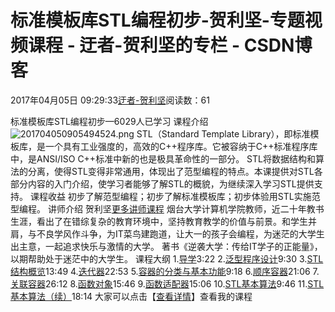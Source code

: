 
# 标准模板库STL编程初步-贺利坚-专题视频课程 - 迂者-贺利坚的专栏 - CSDN博客

2017年04月05日 09:29:33[迂者-贺利坚](https://me.csdn.net/sxhelijian)阅读数：61


标准模板库STL编程初步—6029人已学习
课程介绍
![201704050905494524.png](https://img-bss.csdn.net/201704050905494524.png)
STL（Standard Template Library），即标准模板库，是一个具有工业强度的，高效的C++程序库。它被容纳于C++标准程序库中，是ANSI/ISO C++标准中新的也是极具革命性的一部分。 STL将数据结构和算法的分离，使得STL变得非常通用，体现出了范型编程的特点。本课提供对STL各部分内容的入门介绍，使学习者能够了解STL的概貌，为继续深入学习STL提供支持。
课程收益
初步了解范型编程；初步了解标准模板库；初步体验用STL实施范型编程。
讲师介绍
贺利坚[更多讲师课程](https://edu.csdn.net/lecturer/82?utm_source=blog2edu)
烟台大学计算机学院教师，近二十年教书生涯，看出了在错综复杂的教育环境中，坚持教育教学的价值与前景。和学生并肩，与不良学风作斗争，为IT菜鸟建跑道，让大一的孩子会编程，为迷茫的大学生出主意，一起追求快乐与激情的大学。
著书《逆袭大学：传给IT学子的正能量》，以期帮助处于迷茫中的大学生。
课程大纲
1.[导学](https://edu.csdn.net/course/play/4596/82457?utm_source=blog2edu)3:22
2.[泛型程序设计](https://edu.csdn.net/course/play/4596/82458?utm_source=blog2edu)9:30
3.[STL结构概览](https://edu.csdn.net/course/play/4596/82459?utm_source=blog2edu)13:49
4.[迭代器](https://edu.csdn.net/course/play/4596/82460?utm_source=blog2edu)22:53
5.[容器的分类与基本功能](https://edu.csdn.net/course/play/4596/82461?utm_source=blog2edu)9:18
6.[顺序容器](https://edu.csdn.net/course/play/4596/82462?utm_source=blog2edu)21:06
7.[关联容器](https://edu.csdn.net/course/play/4596/82463?utm_source=blog2edu)26:12
8.[函数对象](https://edu.csdn.net/course/play/4596/82464?utm_source=blog2edu)15:46
9.[函数适配器](https://edu.csdn.net/course/play/4596/82465?utm_source=blog2edu)15:06
10.[STL基本算法](https://edu.csdn.net/course/play/4596/82466?utm_source=blog2edu)9:46
11.[STL基本算法（续）](https://edu.csdn.net/course/play/4596/82467?utm_source=blog2edu)18:14
大家可以点击【[查看详情](https://edu.csdn.net/course/detail/4596?utm_source=blog2edu)】查看我的课程

